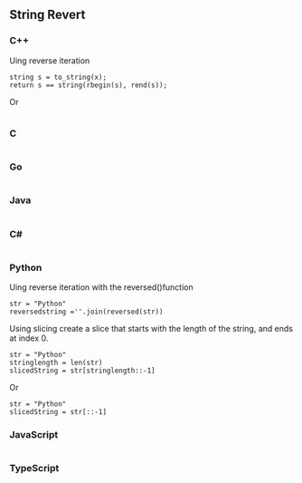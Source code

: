 ## String Revert
### C++
Uing reverse iteration 
```
string s = to_string(x);
return s == string(rbegin(s), rend(s));
```
Or
```
```
### C
```

```

### Go
```
```
### Java
```

```


### C#
```  

```
### Python
Uing reverse iteration with the reversed()function 
```
str = "Python" 
reversedstring =''.join(reversed(str))
```

Using slicing
create a slice that starts with the length of the string, and ends at index 0.
```
str = "Python" 
stringlength = len(str)
slicedString = str[stringlength::-1] 
```
Or
```
str = "Python" 
slicedString = str[::-1] 
```


### JavaScript
```
```
### TypeScript
```
```